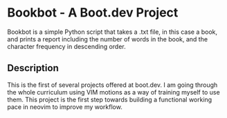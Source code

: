 # Bookbot - A Boot.dev Project

Bookbot is a simple Python script that takes a .txt file, in this case a book, and prints
a report including the number of words in the book, and the character frequency in descending order.

## Description

This is the first of several projects offered at boot.dev. I am going through the whole curriculum
using VIM motions as a way of training myself to use them. This project is the first step towards
building a functional working pace in neovim to improve my workflow.
